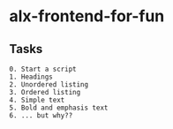 # alx-frontend-for-fun
## Tasks
    0. Start a script
    1. Headings
    2. Unordered listing
    3. Ordered listing
    4. Simple text
    5. Bold and emphasis text
    6. ... but why??

